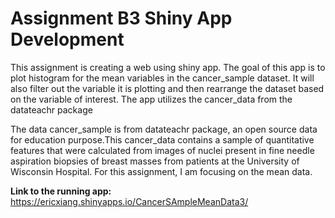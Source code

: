 # **Assignment B3 Shiny App Development**

This assignment is creating a web using shiny app. The goal of this app is to plot histogram for the mean variables in the cancer_sample dataset. It will also filter out the variable it is plotting and then rearrange the dataset based on the variable of interest. The app utilizes the cancer_data from the datateachr package

The data cancer_sample is from datateachr package, an open source data for education purpose.This cancer_data contains a sample of quantitative features that were calculated from images of nuclei present in fine needle aspiration biopsies of breast masses from patients at the University of Wisconsin Hospital. For this assignment, I am focusing on the mean data.

**Link to the running app:** <https://ericxiang.shinyapps.io/CancerSAmpleMeanData3/>
